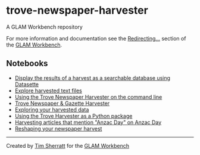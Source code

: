 # trove-newspaper-harvester

A GLAM Workbench repository

For more information and documentation see the [Redirecting...](https://glam-workbench.net/trove-newspaper-harvester) section of the [GLAM Workbench](https://glam-workbench.net).

## Notebooks
- [Display the results of a harvest as a searchable database using Datasette](https://github.com/GLAM-Workbench/trove-newspaper-harvester/blob/master/display_harvest_results_using_datasette.ipynb)
- [Explore harvested text files](https://github.com/GLAM-Workbench/trove-newspaper-harvester/blob/master/Explore-harvested-text-files.ipynb)
- [Using the Trove Newspaper Harvester on the command line](https://github.com/GLAM-Workbench/trove-newspaper-harvester/blob/master/Using-TroveHarvester-to-get-newspaper-articles-in-bulk.ipynb)
- [Trove Newspaper & Gazette Harvester](https://github.com/GLAM-Workbench/trove-newspaper-harvester/blob/master/newspaper_harvester_app.ipynb)
- [Exploring your harvested data](https://github.com/GLAM-Workbench/trove-newspaper-harvester/blob/master/Exploring-your-TroveHarvester-data.ipynb)
- [Using the Trove Harvester as a Python package](https://github.com/GLAM-Workbench/trove-newspaper-harvester/blob/master/basic-harvester-example.ipynb)
- [Harvesting articles that mention "Anzac Day" on Anzac Day](https://github.com/GLAM-Workbench/trove-newspaper-harvester/blob/master/harvest-specific-days.ipynb)
- [Reshaping your newspaper harvest](https://github.com/GLAM-Workbench/trove-newspaper-harvester/blob/master/reshaping-harvests.ipynb)


<!-- START RUN INFO -->

<!-- END RUN INFO -->

----
Created by [Tim Sherratt](https://timsherratt.au) for the [GLAM Workbench](https://glam-workbench.net)